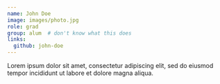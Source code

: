 ```yaml
---
name: John Doe
image: images/photo.jpg
role: grad
group: alum  # don't know what this does
links:
  github: john-doe
---
```


Lorem ipsum dolor sit amet, consectetur adipiscing elit, sed do eiusmod tempor incididunt ut labore et dolore magna aliqua.
